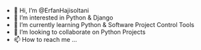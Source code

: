 - 👋 Hi, I’m @ErfanHajisoltani
- 👀 I’m interested in Python & Django
- 🌱 I’m currently learning Python & Software Project Control Tools
- 💞️ I’m looking to collaborate on Python Projects
- 📫 How to reach me ...

<!---
ErfanHajisoltani/ErfanHajisoltani is a ✨ special ✨ repository because its `README.md` (this file) appears on your GitHub profile.
You can click the Preview link to take a look at your changes.
--->
